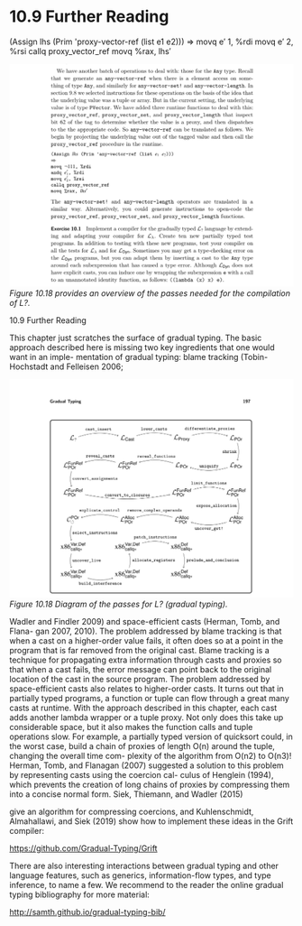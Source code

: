 # 10.9 Further Reading

(Assign lhs (Prim 'proxy-vector-ref (list e1 e2))) ⇒ movq e′ 1, %rdi movq e′ 2, %rsi callq proxy_vector_ref movq %rax, lhs′

![Figure 10.18 provides an...](images/page_210_vector_542.png)
*Figure 10.18 provides an overview of the passes needed for the compilation of L?.*

10.9 Further Reading

This chapter just scratches the surface of gradual typing. The basic approach described here is missing two key ingredients that one would want in an imple- mentation of gradual typing: blame tracking (Tobin-Hochstadt and Felleisen 2006;

![Figure 10.18 Diagram of...](images/page_211_vector_390.png)
*Figure 10.18 Diagram of the passes for L? (gradual typing).*

Wadler and Findler 2009) and space-efficient casts (Herman, Tomb, and Flana- gan 2007, 2010). The problem addressed by blame tracking is that when a cast on a higher-order value fails, it often does so at a point in the program that is far removed from the original cast. Blame tracking is a technique for propagating extra information through casts and proxies so that when a cast fails, the error message can point back to the original location of the cast in the source program. The problem addressed by space-efficient casts also relates to higher-order casts. It turns out that in partially typed programs, a function or tuple can flow through a great many casts at runtime. With the approach described in this chapter, each cast adds another lambda wrapper or a tuple proxy. Not only does this take up considerable space, but it also makes the function calls and tuple operations slow. For example, a partially typed version of quicksort could, in the worst case, build a chain of proxies of length O(n) around the tuple, changing the overall time com- plexity of the algorithm from O(n2) to O(n3)! Herman, Tomb, and Flanagan (2007) suggested a solution to this problem by representing casts using the coercion cal- culus of Henglein (1994), which prevents the creation of long chains of proxies by compressing them into a concise normal form. Siek, Thiemann, and Wadler (2015)

give an algorithm for compressing coercions, and Kuhlenschmidt, Almahallawi, and Siek (2019) show how to implement these ideas in the Grift compiler:

https://github.com/Gradual-Typing/Grift

There are also interesting interactions between gradual typing and other language features, such as generics, information-flow types, and type inference, to name a few. We recommend to the reader the online gradual typing bibliography for more material:

http://samth.github.io/gradual-typing-bib/

